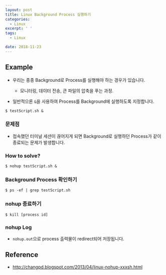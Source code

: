 ```yaml
---
layout: post
title: Linux Background Process 실행하기
categories:
  - Linux
excerpt: ' '
tags:
  - Linux

date: 2018-11-23
---
```


## Example
- 우리는 종종 Background로 Process를 실행해야 하는 경우가 있습니다.
    - 모니터링, 데이터 전송, 큰 파일의 압축을 푸는 과정.

- 일반적으론 `&`을 사용하여 Process를 Background에 실행하도록 지정합니다.

```shell
$ testScript.sh &
```

### 문제점
- 접속했던 터미널 세션이 끊어지게 되면 Background로 실행하던 Process가 같이 종료되는 문제가 발생합니다.


### How to solve?
```shell
$ nohup testScript.sh &
```

### Background Process 확인하기
```shell
$ ps -ef | grep testScript.sh
```

### nohup 종료하기
```shell
$ kill [process id]
```

### nohup Log
- `nohup.out`으로 process 출력물이 redirect되어 저장됩니다.

## Reference
- <http://changpd.blogspot.com/2013/04/linux-nohup-xxxsh.html>
